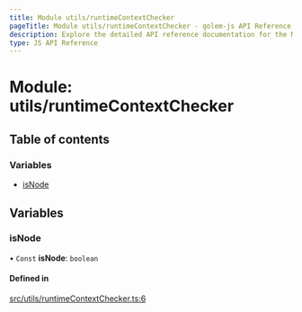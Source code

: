 ```yaml
---
title: Module utils/runtimeContextChecker
pageTitle: Module utils/runtimeContextChecker - golem-js API Reference
description: Explore the detailed API reference documentation for the Module utils/runtimeContextChecker within the golem-js SDK for the Golem Network.
type: JS API Reference
---
```

# Module: utils/runtimeContextChecker

## Table of contents

### Variables

- [isNode](utils_runtimeContextChecker#isnode)

## Variables

### isNode

• `Const` **isNode**: `boolean`

#### Defined in

[src/utils/runtimeContextChecker.ts:6](https://github.com/golemfactory/golem-js/blob/8487362/src/utils/runtimeContextChecker.ts#L6)
